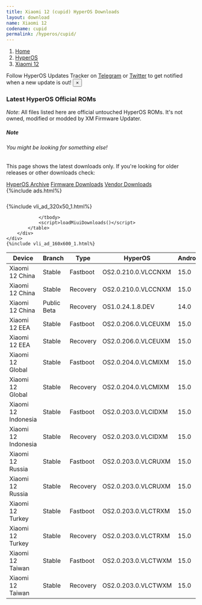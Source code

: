```yaml
---
title: Xiaomi 12 (cupid) HyperOS Downloads
layout: download
name: Xiaomi 12
codename: cupid
permalink: /hyperos/cupid/
---
```

<nav aria-label="breadcrumb">
    <ol class="breadcrumb">
        <li class="breadcrumb-item"><a href="/">Home</a></li>
        <li class="breadcrumb-item"><a href="/hyperos/">HyperOS</a></li>
        <li class="breadcrumb-item active" aria-current="page"><a href="/hyperos/cupid/">Xiaomi 12</a></li>
    </ol>
</nav>
<div class="alert alert-primary alert-dismissible fade show" role="alert">
    Follow HyperOS Updates Tracker on <a href="https://t.me/MIUIUpdatesTracker" class="alert-link">Telegram</a>
     or <a href="https://twitter.com/MiFwUpdater" class="alert-link">Twitter</a> to get notified when a new update is out!
    <button type="button" class="close" data-dismiss="alert" aria-label="Close">
        <span aria-hidden="true">&times;</span>
    </button>
</div>

### Latest HyperOS Official ROMs
*Note*: All files listed here are official untouched HyperOS ROMs. It's not owned, modified or modded by XM Firmware Updater.
<div class="card">
  <div class="card-body">
    <h5 class="card-title">Note</h5>
    <h6 class="card-subtitle mb-2 text-muted">You might be looking for something else!</h6>
    <p class="card-text">This page shows the latest downloads only.
     If you're looking for older releases or other downloads check:</p>
    <a href="/archive/hyperos/cupid/" class="card-link">HyperOS Archive</a>
    <a href="/firmware/cupid/" class="card-link">Firmware Downloads</a>
    <a href="/vendor/cupid/" class="card-link">Vendor Downloads</a>
  </div>
</div>
{%include ads.html%}
<div class="row justify-content-center">
    <div class="col-10">
        <div class="table-responsive-md" style="margin-top: 25px;">
            {%include vli_ad_320x50_1.html%}
            <table id="miui" class="display dt-responsive nowrap compact table table-striped table-hover table-sm">
                <thead class="thead-dark">
                    <tr>
                        <th data-ref="device">Device</th>
                        <th data-ref="branch">Branch</th>
                        <th data-ref="type">Type</th>
                        <th data-ref="miui">HyperOS</th>
                        <th data-ref="android">Android</th>
                        <th data-ref="size">Size</th>
                        <th data-ref="size">Date</th>
                        <th data-ref="link">Link</th>
                    </tr>
                </thead>
                <tbody>
                <tr><td>Xiaomi 12 China</td><td>Stable</td><td>Fastboot</td><td>OS2.0.210.0.VLCCNXM</td><td>15.0</td><td>7.5 GB</td><td>2025-09-23</td><td><a href="/hyperos/cupid/stable/OS2.0.210.0.VLCCNXM/">Download</a></td></tr>
<tr><td>Xiaomi 12 China</td><td>Stable</td><td>Recovery</td><td>OS2.0.210.0.VLCCNXM</td><td>15.0</td><td>6.0 GB</td><td>2025-10-10</td><td><a href="/hyperos/cupid/stable/OS2.0.210.0.VLCCNXM/">Download</a></td></tr>
<tr><td>Xiaomi 12 China</td><td>Public Beta</td><td>Recovery</td><td>OS1.0.24.1.8.DEV</td><td>14.0</td><td>5.7 GB</td><td>2024-01-12</td><td><a href="/hyperos/cupid/public beta/OS1.0.24.1.8.DEV/">Download</a></td></tr>
<tr><td>Xiaomi 12 EEA</td><td>Stable</td><td>Fastboot</td><td>OS2.0.206.0.VLCEUXM</td><td>15.0</td><td>6.6 GB</td><td>2025-09-02</td><td><a href="/hyperos/cupid/stable/OS2.0.206.0.VLCEUXM/">Download</a></td></tr>
<tr><td>Xiaomi 12 EEA</td><td>Stable</td><td>Recovery</td><td>OS2.0.206.0.VLCEUXM</td><td>15.0</td><td>5.6 GB</td><td>2025-09-08</td><td><a href="/hyperos/cupid/stable/OS2.0.206.0.VLCEUXM/">Download</a></td></tr>
<tr><td>Xiaomi 12 Global</td><td>Stable</td><td>Fastboot</td><td>OS2.0.204.0.VLCMIXM</td><td>15.0</td><td>6.6 GB</td><td>2025-09-26</td><td><a href="/hyperos/cupid/stable/OS2.0.204.0.VLCMIXM/">Download</a></td></tr>
<tr><td>Xiaomi 12 Global</td><td>Stable</td><td>Recovery</td><td>OS2.0.204.0.VLCMIXM</td><td>15.0</td><td>5.5 GB</td><td>2025-10-10</td><td><a href="/hyperos/cupid/stable/OS2.0.204.0.VLCMIXM/">Download</a></td></tr>
<tr><td>Xiaomi 12 Indonesia</td><td>Stable</td><td>Fastboot</td><td>OS2.0.203.0.VLCIDXM</td><td>15.0</td><td>6.6 GB</td><td>2025-09-05</td><td><a href="/hyperos/cupid/stable/OS2.0.203.0.VLCIDXM/">Download</a></td></tr>
<tr><td>Xiaomi 12 Indonesia</td><td>Stable</td><td>Recovery</td><td>OS2.0.203.0.VLCIDXM</td><td>15.0</td><td>5.4 GB</td><td>2025-09-16</td><td><a href="/hyperos/cupid/stable/OS2.0.203.0.VLCIDXM/">Download</a></td></tr>
<tr><td>Xiaomi 12 Russia</td><td>Stable</td><td>Fastboot</td><td>OS2.0.203.0.VLCRUXM</td><td>15.0</td><td>6.4 GB</td><td>2025-09-05</td><td><a href="/hyperos/cupid/stable/OS2.0.203.0.VLCRUXM/">Download</a></td></tr>
<tr><td>Xiaomi 12 Russia</td><td>Stable</td><td>Recovery</td><td>OS2.0.203.0.VLCRUXM</td><td>15.0</td><td>5.5 GB</td><td>2025-09-16</td><td><a href="/hyperos/cupid/stable/OS2.0.203.0.VLCRUXM/">Download</a></td></tr>
<tr><td>Xiaomi 12 Turkey</td><td>Stable</td><td>Fastboot</td><td>OS2.0.203.0.VLCTRXM</td><td>15.0</td><td>6.3 GB</td><td>2025-09-05</td><td><a href="/hyperos/cupid/stable/OS2.0.203.0.VLCTRXM/">Download</a></td></tr>
<tr><td>Xiaomi 12 Turkey</td><td>Stable</td><td>Recovery</td><td>OS2.0.203.0.VLCTRXM</td><td>15.0</td><td>5.5 GB</td><td>2025-09-16</td><td><a href="/hyperos/cupid/stable/OS2.0.203.0.VLCTRXM/">Download</a></td></tr>
<tr><td>Xiaomi 12 Taiwan</td><td>Stable</td><td>Fastboot</td><td>OS2.0.203.0.VLCTWXM</td><td>15.0</td><td>6.0 GB</td><td>2025-09-05</td><td><a href="/hyperos/cupid/stable/OS2.0.203.0.VLCTWXM/">Download</a></td></tr>
<tr><td>Xiaomi 12 Taiwan</td><td>Stable</td><td>Recovery</td><td>OS2.0.203.0.VLCTWXM</td><td>15.0</td><td>5.3 GB</td><td>2025-09-16</td><td><a href="/hyperos/cupid/stable/OS2.0.203.0.VLCTWXM/">Download</a></td></tr>

                </tbody>
                <script>loadMiuiDownloads()</script>
            </table>
        </div>
    </div>
    {%include vli_ad_160x600_1.html%}
</div>
